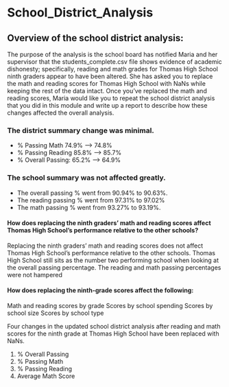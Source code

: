 # School_District_Analysis

## Overview of the school district analysis: 
The purpose of the analysis is the school board has notified Maria and her supervisor that the students_complete.csv file shows evidence of academic dishonesty; specifically, reading and math grades for Thomas High School ninth graders appear to have been altered. She has asked you to replace the math and reading scores for Thomas High School with NaNs while keeping the rest of the data intact. Once you’ve replaced the math and reading scores, Maria would like you to repeat the school district analysis that you did in this module and write up a report to describe how these changes affected the overall analysis.

### The district summary change was minimal.  		 
* % Passing Math 74.9% --> 74.8%
* % Passing Reading 85.8% -->	85.7%
* % Overall Passing: 65.2% --> 64.9%


### The school summary was not affected greatly. 
* The overall passing % went from 90.94% to 90.63%.
* The reading passing % went from 97.31% to 97.02%
* The math passing % went from 93.27% to 93.19%.


#### How does replacing the ninth graders’ math and reading scores affect Thomas High School’s performance relative to the other schools?
Replacing the ninth graders’ math and reading scores does not affect Thomas High School’s performance relative to the other schools. Thomas High School still sits as the number two performing school when looking at the overall passing percentage. The reading and math passing percentages were not hampered 

#### How does replacing the ninth-grade scores affect the following:
Math and reading scores by grade
Scores by school spending 
Scores by school size
Scores by school type

Four changes in the updated school district analysis after reading and math scores for the ninth grade at Thomas High School have been replaced with NaNs.
1. % Overall Passing
2. % Passing Math
3. % Passing Reading
4. Average Math Score
